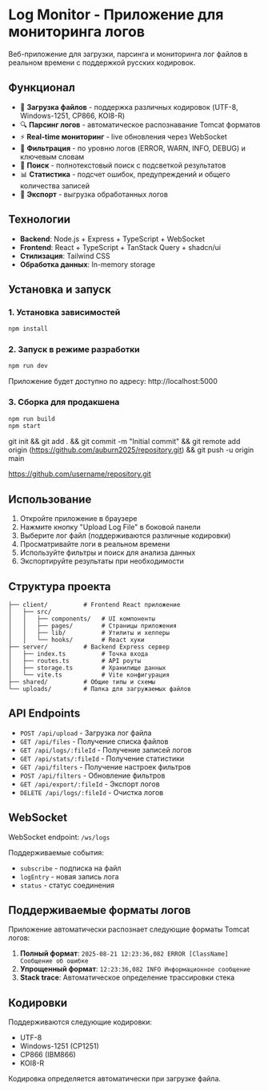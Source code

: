 # Log Monitor - Приложение для мониторинга логов

Веб-приложение для загрузки, парсинга и мониторинга лог файлов в реальном времени с поддержкой русских кодировок.

## Функционал

- 📁 **Загрузка файлов** - поддержка различных кодировок (UTF-8, Windows-1251, CP866, KOI8-R)
- 🔍 **Парсинг логов** - автоматическое распознавание Tomcat форматов
- ⚡ **Real-time мониторинг** - live обновления через WebSocket
- 🎯 **Фильтрация** - по уровню логов (ERROR, WARN, INFO, DEBUG) и ключевым словам
- 🔎 **Поиск** - полнотекстовый поиск с подсветкой результатов
- 📊 **Статистика** - подсчет ошибок, предупреждений и общего количества записей
- 💾 **Экспорт** - выгрузка обработанных логов

## Технологии

- **Backend**: Node.js + Express + TypeScript + WebSocket
- **Frontend**: React + TypeScript + TanStack Query + shadcn/ui
- **Стилизация**: Tailwind CSS
- **Обработка данных**: In-memory storage

## Установка и запуск

### 1. Установка зависимостей
```bash
npm install
```

### 2. Запуск в режиме разработки
```bash
npm run dev
```

Приложение будет доступно по адресу: http://localhost:5000

### 3. Сборка для продакшена
```bash
npm run build
npm start
```

git init && git add . && git commit -m "Initial commit" && git remote add origin (https://github.com/auburn2025/repository.git) && git push -u origin main

https://github.com/username/repository.git
## Использование

1. Откройте приложение в браузере
2. Нажмите кнопку "Upload Log File" в боковой панели
3. Выберите лог файл (поддерживаются различные кодировки)
4. Просматривайте логи в реальном времени
5. Используйте фильтры и поиск для анализа данных
6. Экспортируйте результаты при необходимости

## Структура проекта

```
├── client/          # Frontend React приложение
│   ├── src/
│   │   ├── components/   # UI компоненты
│   │   ├── pages/        # Страницы приложения
│   │   ├── lib/          # Утилиты и хелперы
│   │   └── hooks/        # React хуки
├── server/          # Backend Express сервер
│   ├── index.ts          # Точка входа
│   ├── routes.ts         # API роуты
│   ├── storage.ts        # Хранилище данных
│   └── vite.ts           # Vite конфигурация
├── shared/          # Общие типы и схемы
└── uploads/         # Папка для загружаемых файлов
```

## API Endpoints

- `POST /api/upload` - Загрузка лог файла
- `GET /api/files` - Получение списка файлов
- `GET /api/logs/:fileId` - Получение записей логов
- `GET /api/stats/:fileId` - Получение статистики
- `GET /api/filters` - Получение настроек фильтров
- `POST /api/filters` - Обновление фильтров
- `GET /api/export/:fileId` - Экспорт логов
- `DELETE /api/logs/:fileId` - Очистка логов

## WebSocket

WebSocket endpoint: `/ws/logs`

Поддерживаемые события:
- `subscribe` - подписка на файл
- `logEntry` - новая запись лога
- `status` - статус соединения

## Поддерживаемые форматы логов

Приложение автоматически распознает следующие форматы Tomcat логов:

1. **Полный формат**: `2025-08-21 12:23:36,082 ERROR [ClassName] Сообщение об ошибке`
2. **Упрощенный формат**: `12:23:36,082 INFO Информационное сообщение`
3. **Stack trace**: Автоматическое определение трассировки стека

## Кодировки

Поддерживаются следующие кодировки:
- UTF-8
- Windows-1251 (CP1251)
- CP866 (IBM866)
- KOI8-R

Кодировка определяется автоматически при загрузке файла.